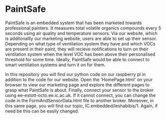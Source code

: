 # PaintSafe

PaintSafe is an embedded system that has been marketed towards professional painters. It measures total volatile organics compounds every 5 seconds using air quality and temperature sensors. Via our website, which is additonallly our marketing website, users are able to set up their sensor. Depending on what type of ventilation system they have and which VOCs are present in their paint, they will recieve notifications to turn on their ventilation system when the level VOC has been above their personalised threshold for some time. Ideally, PaintSafe would be able to connect to smart ventilation systems and turn it on for them. 

In this repository you will find our python code on our raspberry pi in addition to the code for our website. Open the 'HomePage.html' on your browser to view our marketing page and explore the different pages to grasp what PaintSafe is about. Finally, connect your sensor to the broker using ee-estott-octo.ee.ic.ac.uk. If it cannot connect, you can change the code in the FormAndSensorData.html file to another broker. Moreover, in this same page, you will find our topic, IC.embedded/leshabibis/1. Again, if need be this can be easily changed. 
